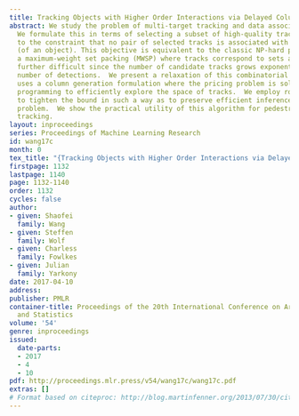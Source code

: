 ```yaml
---
title: Tracking Objects with Higher Order Interactions via Delayed Column Generation
abstract: We study the problem of multi-target tracking and data association in video.
  We formulate this in terms of selecting a subset of high-quality tracks subject
  to the constraint that no pair of selected tracks is associated with a common detection
  (of an object). This objective is equivalent to the classic NP-hard problem of finding
  a maximum-weight set packing (MWSP) where tracks correspond to sets and is made
  further difficult since the number of candidate tracks grows exponentially in the
  number of detections.  We present a relaxation of this combinatorial problem that
  uses a column generation formulation where the pricing problem is solved via dynamic
  programming to efficiently explore the space of tracks.  We employ row generation
  to tighten the bound in such a way as to preserve efficient inference in the pricing
  problem.  We show the practical utility of this algorithm for pedestrian and particle
  tracking.
layout: inproceedings
series: Proceedings of Machine Learning Research
id: wang17c
month: 0
tex_title: "{Tracking Objects with Higher Order Interactions via Delayed Column Generation}"
firstpage: 1132
lastpage: 1140
page: 1132-1140
order: 1132
cycles: false
author:
- given: Shaofei
  family: Wang
- given: Steffen
  family: Wolf
- given: Charless
  family: Fowlkes
- given: Julian
  family: Yarkony
date: 2017-04-10
address: 
publisher: PMLR
container-title: Proceedings of the 20th International Conference on Artificial Intelligence
  and Statistics
volume: '54'
genre: inproceedings
issued:
  date-parts:
  - 2017
  - 4
  - 10
pdf: http://proceedings.mlr.press/v54/wang17c/wang17c.pdf
extras: []
# Format based on citeproc: http://blog.martinfenner.org/2013/07/30/citeproc-yaml-for-bibliographies/
---
```

